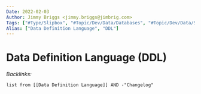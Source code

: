 ```yaml
---
Date: 2022-02-03
Author: Jimmy Briggs <jimmy.briggs@jimbrig.com>
Tags: ["#Type/Slipbox", "#Topic/Dev/Data/Databases", "#Topic/Dev/Data/SQL"]
Alias: ["Data Definition Language", "DDL"]
---
```


# Data Definition Language (DDL)



*Backlinks:*

```dataview
list from [[Data Definition Language]] AND -"Changelog"
```